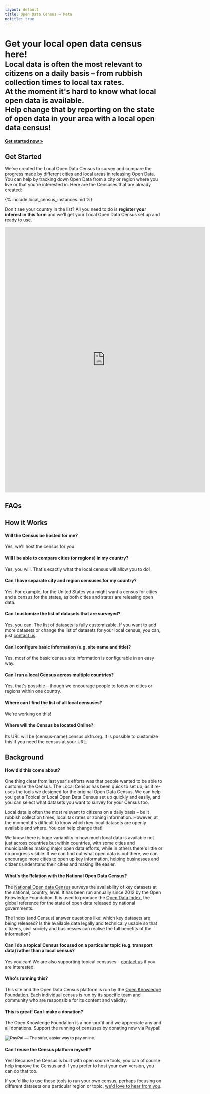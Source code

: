 ```yaml
---
layout: default
title: Open Data Census – Meta
notitle: true
---
```


<div class="hero-unit">
  <h1>
    Get your local open data census here!
    <br />
    <small>
      Local data is often the most relevant to citizens on a daily basis – from rubbish collection times to local tax rates.
      <br />
      At the moment it's hard to know what local open data is available.
      <br />
      Help change that by reporting on the state of open data in your area with a <strong>local open data census</strong>!
    </small>
  </h1>

  <p style="margin-top: 20px;">
    <a class="btn btn-large btn-primary" href="#get-started" style="font-weight: bold;">Get started now &raquo;</a>
  </p>
</div>

## Get Started

We've created the Local Open Data Census to survey and compare the progress made by different cities and local areas in releasing Open Data. You can help by tracking down Open Data from a city or region where you live or that you're interested in. Here are the Censuses that are already created:

{% include local_census_instances.md %}

Don't see your country in the list? All you need to do is __register your interest in this form__ and we'll get your Local Open Data Census set up and ready to use.

<iframe src="https://docs.google.com/forms/d/1kbASV4sc6ElLieyj009gNAGGfpMJ8pDek7zNBC52x9c/viewform?embedded=true" width="640" height="850" frameborder="0" marginheight="0" marginwidth="0">Loading&#8230;</iframe>

## FAQs

## How it Works

#### Will the Census be hosted for me?

Yes, we'll host the census for you.

#### Will I be able to compare cities (or regions) in my country?

Yes, you will. That's exactly what the local census will allow you to do!

#### Can I have separate city and region censuses for my country?

Yes. For example, for the United States you might want a census for cities and a census for the states, as both cities and states are releasing open data.

#### Can I customize the list of datasets that are surveyed?

Yes, you can. The list of datasets is fully customizable. If you want to add more datasets or change the list of datasets for your local census, you can, just [contact us][contact-us].

#### Can I configure basic information (e.g. site name and title)?

Yes, most of the basic census site information is configurable in an easy way.

#### Can I run a local Census across multiple countries?

Yes, that's possible – though we encourage people to focus on cities or regions within one country.

#### Where can I find the list of all local censuses?

We're working on this!

#### Where will the Census be located Online?
Its URL will be {census-name}.census.okfn.org. It is possible to customize this if you need the census at your URL.

## Background

#### How did this come about?

One thing clear from last year's efforts was that people wanted to be able to customise the Census. The Local Census has been quick to set up, as it re-uses the tools we designed for the original Open Data Census. We can help you get a Topical or Local Open Data Census set up quickly and easily, and you can select what datasets you want to survey for your Census too.

Local data is often the most relevant to citizens on a daily basis – be it rubbish collection times, local tax rates or zoning information. However, at the moment it's difficult to know which key local datasets are openly available and where. You can help change that!

We know there is huge variability in how much local data is available not just across countries but within countries, with some cities and municipalities making major open data efforts, while in others there's little or no progress visible. If we can find out what open data is out there, we can encourage more cities to open up key information, helping businesses and citizens understand their cities and making life easier.

#### What's the Relation with the National Open Data Census?

The [National Open data Census][national-open-data-census] surveys the availability of key datasets at the national, country, level. It has been run annually since 2012 by the Open Knowledge Foundation. It is used to produce the [Open Data Index][open-data-index], the global reference for the state of open data released by national governments.

The Index (and Census) answer questions like: which key datasets are being released? Is the available data legally and technically usable so that citizens, civil society and businesses can realise the full benefits of the information?

#### Can I do a topical Census focused on a particular topic (e.g. transport data) rather than a local census?

Yes you can! We are also supporting topical censuses – [contact us][contact-us] if you are interested.

#### Who's running this?

This site and the Open Data Census platform is run by the [Open Knowledge Foundation][okf]. Each individual census is run by its specific team and community who are responsible for its content and validity.

#### This is great! Can I make a donation?

The Open Knowledge Foundation is a non-profit and we appreciate any and all donations. Support the running of censuses by donating now via Paypal!

<form action="https://www.paypal.com/cgi-bin/webscr" method="post">
<input type="hidden" name="cmd" value="_s-xclick" />
<input type="hidden" name="hosted_button_id" value="CFMADP9T64XUN" />
<input type="image" src="https://www.paypalobjects.com/en_GB/i/btn/btn_donate_SM.gif" border="0" name="submit" alt="PayPal — The safer, easier way to pay online." />
<img alt="" border="0" src="https://www.paypalobjects.com/en_GB/i/scr/pixel.gif" width="1" height="1" />
</form>

#### Can I reuse the Census platform myself?

Yes! Because the Census is built with open source tools, you can of course help improve the Census and if you prefer to host your own version, you can do that too.

If you'd like to use these tools to run your own census, perhaps focusing on different datasets or a particular region or topic, [we'd love to hear from you][contact-us].


[contact-us]: /contact/
[okf]: https://okfn.org
[open-data-index]: http://index.okfn.org/
[national-open-data-census]: http://census.okfn.org/
